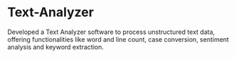 # Text-Analyzer
Developed a Text Analyzer software to process unstructured text data, offering functionalities like word and line count, case conversion, sentiment analysis and keyword extraction.
